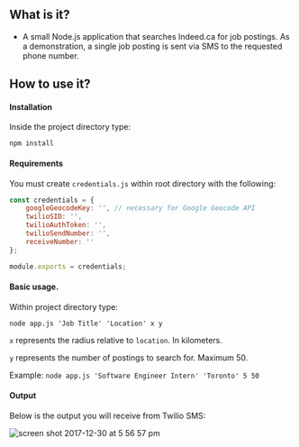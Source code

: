 ## What is it?
- A small Node.js application that searches Indeed.ca for job postings. As a demonstration, a single job posting is sent via SMS to the requested phone number.

## How to use it?

#### Installation
Inside the project directory type:
```
npm install
```

#### Requirements
You must create `credentials.js` within root directory with the following:

```javascript
const credentials = {
    googleGeocodeKey: '', // necessary for Google Geocode API
    twilioSID: '',
    twilioAuthToken: '',
    twilioSendNumber: '',
    receiveNumber: ''
};

module.exports = credentials;
```

#### Basic usage.
Within project directory type:

`node app.js 'Job Title' 'Location' x y`

`x` represents the radius relative to `location`. In kilometers.

`y` represents the number of postings to search for. Maximum 50.

Example: `node app.js 'Software Engineer Intern' 'Toronto' 5 50`

#### Output
Below is the output you will receive from Twilio SMS:

![screen shot 2017-12-30 at 5 56 57 pm](https://user-images.githubusercontent.com/15149835/34457822-0ac6c73c-ed8b-11e7-9383-0a026b7730ff.png)